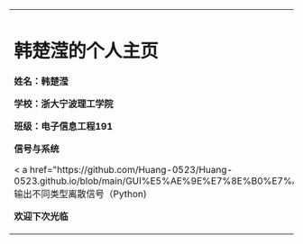 <table border="0">
 <tr>
   <td width="75%">
     <h1>韩楚滢的个人主页</h1>
     <p><b>姓名：韩楚滢</b></p >
     <p><b>学校：浙大宁波理工学院</b></p >
     <p><b>班级：电子信息工程191</b></p >
     <p><b>信号与系统</b></p >
     <p>< a href="https://github.com/Huang-0523/Huang-0523.github.io/blob/main/GUI%E5%AE%9E%E7%8E%B0%E7%A6%BB%E6%95%A3%E4%BF%A1%E5%8F%B7.py">GUI输出不同类型离散信号（Python)</ a></p >
     <p><b>欢迎下次光临</b></p >
   </td>
 </tr>
</table>
